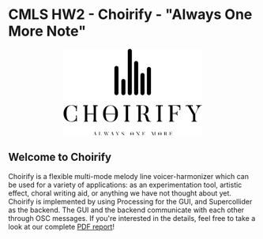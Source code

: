 # CMLS HW2 - Choirify - "Always One More Note"

<p align="center">
  <img src="img/logo_light.png">
</p>

## Welcome to Choirify

Choirify is a flexible multi-mode melody line voicer-harmonizer which can be used for a variety of applications: as an experimentation tool, artistic effect, choral writing aid, or anything we have not thought about yet.   
Choirify is implemented by using Processing for the GUI, and Supercollider as the backend. The GUI and the backend communicate with each other through OSC messages. If you're interested in the details, feel free to take a look at our complete [PDF report](report/The_Choirify_harmonizer_-_Always_one_more_note.pdf)!
